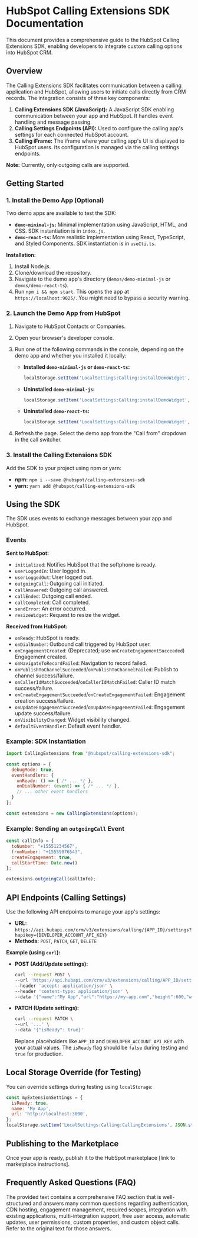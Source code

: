 # HubSpot Calling Extensions SDK Documentation

This document provides a comprehensive guide to the HubSpot Calling Extensions SDK, enabling developers to integrate custom calling options into HubSpot CRM.

## Overview

The Calling Extensions SDK facilitates communication between a calling application and HubSpot, allowing users to initiate calls directly from CRM records.  The integration consists of three key components:

1. **Calling Extensions SDK (JavaScript):**  A JavaScript SDK enabling communication between your app and HubSpot.  It handles event handling and message passing.
2. **Calling Settings Endpoints (API):**  Used to configure the calling app's settings for each connected HubSpot account.
3. **Calling iFrame:**  The iframe where your calling app's UI is displayed to HubSpot users.  Its configuration is managed via the calling settings endpoints.

**Note:** Currently, only outgoing calls are supported.

## Getting Started

### 1. Install the Demo App (Optional)

Two demo apps are available to test the SDK:

* **`demo-minimal-js`:** Minimal implementation using JavaScript, HTML, and CSS.  SDK instantiation is in `index.js`.
* **`demo-react-ts`:**  More realistic implementation using React, TypeScript, and Styled Components.  SDK instantiation is in `useCti.ts`.

**Installation:**

1. Install Node.js.
2. Clone/download the repository.
3. Navigate to the demo app's directory (`demos/demo-minimal-js` or `demos/demo-react-ts`).
4. Run `npm i && npm start`.  This opens the app at `https://localhost:9025/`.  You might need to bypass a security warning.

### 2. Launch the Demo App from HubSpot

1. Navigate to HubSpot Contacts or Companies.
2. Open your browser's developer console.
3. Run one of the following commands in the console, depending on the demo app and whether you installed it locally:

   * **Installed `demo-minimal-js` or `demo-react-ts`:**
     ```javascript
     localStorage.setItem('LocalSettings:Calling:installDemoWidget', 'local');
     ```

   * **Uninstalled `demo-minimal-js`:**
     ```javascript
     localStorage.setItem('LocalSettings:Calling:installDemoWidget', 'app:js');
     ```

   * **Uninstalled `demo-react-ts`:**
     ```javascript
     localStorage.setItem('LocalSettings:Calling:installDemoWidget', 'app');
     ```

4. Refresh the page.  Select the demo app from the "Call from" dropdown in the call switcher.

### 3. Install the Calling Extensions SDK

Add the SDK to your project using npm or yarn:

* **npm:** `npm i --save @hubspot/calling-extensions-sdk`
* **yarn:** `yarn add @hubspot/calling-extensions-sdk`


## Using the SDK

The SDK uses events to exchange messages between your app and HubSpot.

### Events

**Sent to HubSpot:**

* `initialized`:  Notifies HubSpot that the softphone is ready.
* `userLoggedIn`: User logged in.
* `userLoggedOut`: User logged out.
* `outgoingCall`: Outgoing call initiated.
* `callAnswered`: Outgoing call answered.
* `callEnded`: Outgoing call ended.
* `callCompleted`: Call completed.
* `sendError`: An error occurred.
* `resizeWidget`: Request to resize the widget.


**Received from HubSpot:**

* `onReady`: HubSpot is ready.
* `onDialNumber`: Outbound call triggered by HubSpot user.
* `onEngagementCreated`: (Deprecated; use `onCreateEngagementSucceeded`) Engagement created.
* `onNavigateToRecordFailed`: Navigation to record failed.
* `onPublishToChannelSucceeded`/`onPublishToChannelFailed`: Publish to channel success/failure.
* `onCallerIdMatchSucceeded`/`onCallerIdMatchFailed`: Caller ID match success/failure.
* `onCreateEngagementSucceeded`/`onCreateEngagementFailed`: Engagement creation success/failure.
* `onUpdateEngagementSucceeded`/`onUpdateEngagementFailed`: Engagement update success/failure.
* `onVisibilityChanged`: Widget visibility changed.
* `defaultEventHandler`: Default event handler.


### Example: SDK Instantiation

```javascript
import CallingExtensions from "@hubspot/calling-extensions-sdk";

const options = {
  debugMode: true,
  eventHandlers: {
    onReady: () => { /* ... */ },
    onDialNumber: (event) => { /* ... */ },
    // ... other event handlers
  }
};

const extensions = new CallingExtensions(options);
```

### Example: Sending an `outgoingCall` Event

```javascript
const callInfo = {
  toNumber: "+15551234567",
  fromNumber: "+15559876543",
  createEngagement: true,
  callStartTime: Date.now()
};

extensions.outgoingCall(callInfo);
```


## API Endpoints (Calling Settings)

Use the following API endpoints to manage your app's settings:

* **URL:** `https://api.hubapi.com/crm/v3/extensions/calling/{APP_ID}/settings?hapikey={DEVELOPER_ACCOUNT_API_KEY}`
* **Methods:** `POST`, `PATCH`, `GET`, `DELETE`

**Example (using `curl`):**

* **POST (Add/Update settings):**
  ```bash
  curl --request POST \
  --url 'https://api.hubapi.com/crm/v3/extensions/calling/APP_ID/settings?hapikey=DEVELOPER_ACCOUNT_API_KEY' \
  --header 'accept: application/json' \
  --header 'content-type: application/json' \
  --data '{"name":"My App","url":"https://my-app.com","height":600,"width":400,"isReady":false}'
  ```

* **PATCH (Update settings):**
  ```bash
  curl --request PATCH \
  --url '...' \
  --data '{"isReady": true}'
  ```

  Replace placeholders like `APP_ID` and `DEVELOPER_ACCOUNT_API_KEY` with your actual values.  The `isReady` flag should be `false` during testing and `true` for production.


## Local Storage Override (for Testing)

You can override settings during testing using `localStorage`:

```javascript
const myExtensionSettings = {
  isReady: true,
  name: 'My App',
  url: 'http://localhost:3000',
};
localStorage.setItem('LocalSettings:Calling:CallingExtensions', JSON.stringify(myExtensionSettings));
```


## Publishing to the Marketplace

Once your app is ready, publish it to the HubSpot marketplace [link to marketplace instructions].


## Frequently Asked Questions (FAQ)

The provided text contains a comprehensive FAQ section that is well-structured and answers many common questions regarding authentication, CDN hosting, engagement management, required scopes, integration with existing applications, multi-integration support, free user access, automatic updates, user permissions, custom properties, and custom object calls.  Refer to the original text for those answers.
